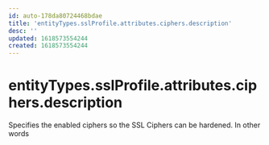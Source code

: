 ```yaml
---
id: auto-178da80724468bdae
title: 'entityTypes.sslProfile.attributes.ciphers.description'
desc: ''
updated: 1618573554244
created: 1618573554244
---
```

# entityTypes.sslProfile.attributes.ciphers.description

Specifies the enabled ciphers so the SSL Ciphers can be hardened. In other words